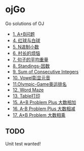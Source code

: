 # ojGo
Go solutions of OJ

* [1. A+B问题](1.A+B问题)
* [4. 红球与白球](4.红球与白球)
* [5. N进制小数](5.N进制小数)
* [6. 村长的烦恼](6.村长的烦恼)
* [7. 句子的平均重量](7.句子的平均重量)
* [8. Standings-因数](8.Standings-因数)
* [9. Sum of Consecutive Integers](9.Sum-of-Consecutive-Integers)
* [10. Vowel彰显元音](10.Vowel彰显元音)
* [11.Olympic-Game奥运排名](11.Olympic-Game奥运排名)
* [12. Word Maze](12.Word-Maze)
* [13. Table打印](13.Table打印)
* [15. A+B Problem Plus 大数相加](15.A+B-Problem-Plus)
* [16. A-B Problem Plus 大数相减](16.A-B_Problem_Plus)
* [17. A×B Problem 大数相乘](17.A•B-Problem)

## TODO 
Unit test wanted!
